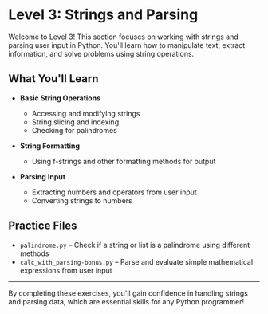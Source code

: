 # Level 3: Strings and Parsing

Welcome to Level 3! This section focuses on working with strings and parsing user input in Python. You'll learn how to manipulate text, extract information, and solve problems using string operations.

## What You'll Learn

- **Basic String Operations**
  - Accessing and modifying strings
  - String slicing and indexing
  - Checking for palindromes

- **String Formatting**
  - Using f-strings and other formatting methods for output

- **Parsing Input**
  - Extracting numbers and operators from user input
  - Converting strings to numbers

## Practice Files

- `palindrome.py` – Check if a string or list is a palindrome using different methods
- `calc_with_parsing-bonus.py` – Parse and evaluate simple mathematical expressions from user input

---

By completing these exercises, you'll gain confidence in handling strings and parsing data, which are essential skills for any Python programmer!
